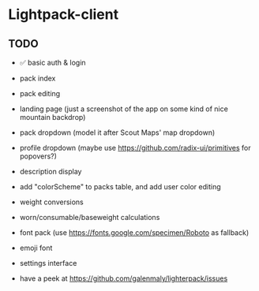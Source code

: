 # Lightpack-client

## TODO

- ✅ basic auth & login

- pack index
- pack editing
- landing page (just a screenshot of the app on some kind of nice mountain backdrop)
- pack dropdown (model it after Scout Maps' map dropdown)
- profile dropdown (maybe use https://github.com/radix-ui/primitives for popovers?)
- description display
- add "colorScheme" to packs table, and add user color editing
- weight conversions
- worn/consumable/baseweight calculations
- font pack (use https://fonts.google.com/specimen/Roboto as fallback)
- emoji font
- settings interface
- have a peek at https://github.com/galenmaly/lighterpack/issues

